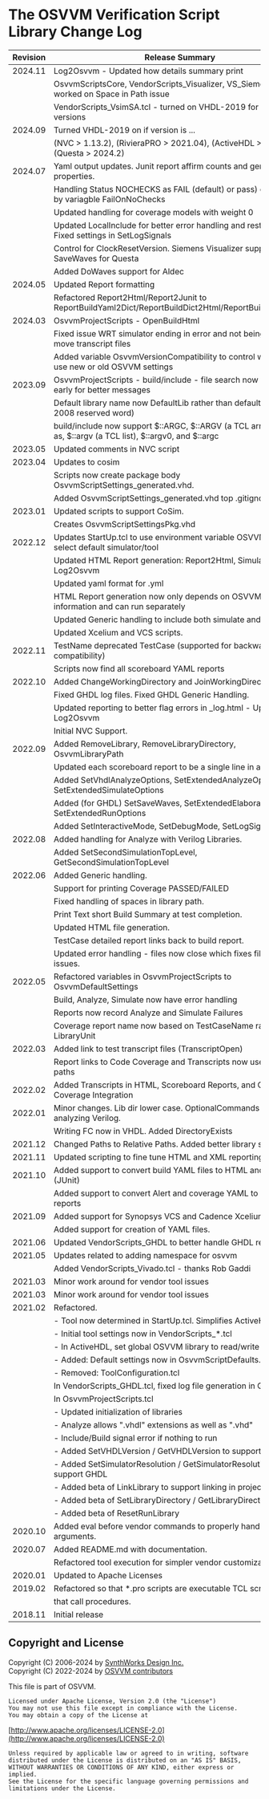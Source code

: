 # The OSVVM Verification Script Library Change Log

| **Revision**  |   **Release Summary**                                                                         | 
|---------------|-----------------------------------------------------------------------------------------------| 
| 2024.11       |  Log2Osvvm - Updated how details summary print                                                |
|               |  OsvvmScriptsCore, VendorScripts_Visualizer, VS_Siemens - worked on Space in Path issue       |
|               |  VendorScripts_VsimSA.tcl - turned on VHDL-2019 for appropriate versions                      |
| 2024.09       |  Turned VHDL-2019 on if version is ...                                                        |
|               |  (NVC > 1.13.2), (RivieraPRO > 2021.04), (ActiveHDL > 12.0), (Questa > 2024.2)                |
| 2024.07       |  Yaml output updates. Junit report affirm counts and generics as properties.                  |
|               |  Handling Status NOCHECKS as FAIL (default) or pass) controlled by variagble FailOnNoChecks   |
|               |  Updated handling for coverage models with weight 0                                           |
|               |  Updated LocalInclude for better error handling and restoring state.  Fixed settings in SetLogSignals |
|               |  Control for ClockResetVersion.  Siemens Visualizer support.  Added SaveWaves for Questa      |
|               |  Added DoWaves support for Aldec                                                              |
| 2024.05       |  Updated Report formatting                                                      |
|               |  Refactored Report2Html/Report2Junit to ReportBuildYaml2Dict/ReportBuildDict2Html/ReportBuildDict2Junit    |
| 2024.03       |  OsvvmProjectScripts - OpenBuildHtml                                                      |
|               |  Fixed issue WRT simulator ending in error and not being able to move transcript files    |
|               |  Added variable OsvvmVersionCompatibility to control whether to use new or old OSVVM settings    |
| 2023.09       |  OsvvmProjectScripts - build/include - file search now happens early for better messages  |
|               |  Default library name now DefaultLib rather than default (a VHDL-2008 reserved word)  |
|               |  build/include now support $::ARGC, $::ARGV (a TCL array), as well as, $::argv (a TCL list), $::argv0, and $::argc |
| 2023.05       |  Updated comments in NVC script  |
| 2023.04       |  Updates to cosim  |
|               |  Scripts now create package body OsvvmScriptSettings_generated.vhd.  |
|               |  Added OsvvmScriptSettings_generated.vhd top .gitignore |
| 2023.01       |  Updated scripts to support CoSim.  |
|               |  Creates OsvvmScriptSettingsPkg.vhd                        |
| 2022.12       |  Updates StartUp.tcl to use environment variable OSVVM_TOOL to select default simulator/tool  |
|               |  Updated HTML Report generation: Report2Html, Simulate2Html, Log2Osvvm                        |
|               |  Updated yaml format for <BuildName>.yml                                                      |
|               |  HTML Report generation now only depends on OSVVM static information and can run separately   |
|               |  Updated Generic handling to include both simulate and RunTest                                |
|               |  Updated Xcelium and VCS scripts.                                                             |
| 2022.11       |  TestName deprecated TestCase (supported for backward compatibility)                          |
|               |  Scripts now find all scoreboard YAML reports                                                 |
| 2022.10       |  Added ChangeWorkingDirectory and JoinWorkingDirectory.                                       |
|               |  Fixed GHDL log files. Fixed GHDL Generic Handling.                                           |
|               |  Updated reporting to better flag errors in _log.html - Updated Log2Osvvm                     |
|               |  Initial NVC Support.                                                                         |
| 2022.09       |  Added RemoveLibrary, RemoveLibraryDirectory, OsvvmLibraryPath                                |
|               |  Updated each scoreboard report to be a single line in a table                                |
|               |  Added SetVhdlAnalyzeOptions, SetExtendedAnalyzeOptions, SetExtendedSimulateOptions           |
|               |  Added (for GHDL) SetSaveWaves, SetExtendedElaborateOptions, SetExtendedRunOptions            |
|               |  Added SetInteractiveMode, SetDebugMode, SetLogSignals                                        |
| 2022.08       |  Added handling for Analyze with Verilog Libraries.                                           |
|               |  Added SetSecondSimulationTopLevel, GetSecondSimulationTopLevel                               |
| 2022.06       |  Added Generic handling.                                                                      |
|               |  Support for printing Coverage PASSED/FAILED                                                  |
|               |  Fixed handling of spaces in library path.                                                    |
|               |  Print Text short Build Summary at test completion.                                           |
|               |  Updated HTML file generation.                                                                |
|               |  TestCase detailed report links back to build report.                                         |
|               |  Updated error handling - files now close which fixes file copying issues.                    |
| 2022.05       |  Refactored variables in OsvvmProjectScripts to OsvvmDefaultSettings                          |
|               |  Build, Analyze, Simulate now have error handling                                             |
|               |  Reports now record Analyze and Simulate Failures                                             |
|               |  Coverage report name now based on TestCaseName rather than LibraryUnit                       |
| 2022.03       |  Added link to test transcript files (TranscriptOpen)                                         |
|               |  Report links to Code Coverage and Transcripts now use relative paths                         |
| 2022.02       |  Added Transcripts in HTML, Scoreboard Reports, and Code Coverage Integration                 |
| 2022.01       |  Minor changes.  Lib dir lower case.  OptionalCommands for analyzing Verilog.                 |
|               |  Writing FC now in VHDL.  Added DirectoryExists                                               |
| 2021.12       |  Changed Paths to Relative Paths.  Added better library support.                              |
| 2021.11       |  Updated scripting to fine tune HTML and XML reporting.                                       |
| 2021.10       |  Added support to convert build YAML files to HTML and XML (JUnit)                            |
|               |     Added support to convert Alert and coverage YAML to HTML reports                          |
| 2021.09       |  Added support for Synopsys VCS and Cadence Xcelium.                                          |
|               |  Added support for creation of YAML files.                                                    |
| 2021.06       |  Updated VendorScripts_GHDL to better handle GHDL return values                               |
| 2021.05       |  Updates related to adding namespace for osvvm                                                |
|               |     Added VendorScripts_Vivado.tcl - thanks Rob Gaddi                                         |
| 2021.03       |  Minor work around for vendor tool issues                                                     |
| 2021.03       |  Minor work around for vendor tool issues                                                     |
| 2021.02       |  Refactored.                                                                                  |
|               |     - Tool now determined in StartUp.tcl. Simplifies ActiveHDL startup                        |
|               |     - Initial tool settings now in VendorScripts_*.tcl                                        |
|               |        - In ActiveHDL, set global OSVVM library to read/write                                 |
|               |     - Added: Default settings now in OsvvmScriptDefaults.tcl                                  |
|               |     - Removed: ToolConfiguration.tcl                                                          |
|               |  In VendorScripts_GHDL.tcl, fixed log file generation in GHDL                                 |
|               |  In OsvvmProjectScripts.tcl                                                                   |
|               |     - Updated initialization of libraries                                                     |
|               |     - Analyze allows ".vhdl" extensions as well as ".vhd"                                     |
|               |     - Include/Build signal error if nothing to run                                            |
|               |     - Added SetVHDLVersion / GetVHDLVersion to support 2019 work                              |
|               |     - Added SetSimulatorResolution / GetSimulatorResolution to support GHDL                   |
|               |     - Added beta of LinkLibrary to support linking in project libraries                       |
|               |     - Added beta of SetLibraryDirectory / GetLibraryDirectory                                 |
|               |     - Added beta of ResetRunLibrary                                                           |
| 2020.10       |  Added eval before vendor commands to properly handle arguments.                              |
| 2020.07       |  Added README.md with documentation.                                                          |
|               |  Refactored tool execution for simpler vendor customization                                   |
| 2020.01       |  Updated to Apache Licenses                                                                   |
| 2019.02       |  Refactored so that *.pro scripts are executable TCL scripts                                  |
|               |  that call procedures.                                                                        |
| 2018.11       |  Initial release                                                                              |

 
## Copyright and License
Copyright (C) 2006-2024 by [SynthWorks Design Inc.](http://www.synthworks.com/)   
Copyright (C) 2022-2024 by [OSVVM contributors](CONTRIBUTOR.md)   

This file is part of OSVVM.

    Licensed under Apache License, Version 2.0 (the "License")
    You may not use this file except in compliance with the License.
    You may obtain a copy of the License at

  [http://www.apache.org/licenses/LICENSE-2.0](http://www.apache.org/licenses/LICENSE-2.0)

    Unless required by applicable law or agreed to in writing, software
    distributed under the License is distributed on an "AS IS" BASIS,
    WITHOUT WARRANTIES OR CONDITIONS OF ANY KIND, either express or implied.
    See the License for the specific language governing permissions and
    limitations under the License.
